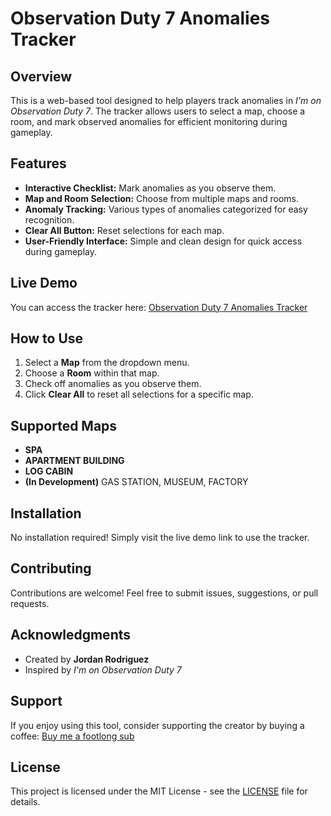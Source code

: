 # Observation Duty 7 Anomalies Tracker

## Overview
This is a web-based tool designed to help players track anomalies in *I'm on Observation Duty 7*. The tracker allows users to select a map, choose a room, and mark observed anomalies for efficient monitoring during gameplay.

## Features
- **Interactive Checklist:** Mark anomalies as you observe them.
- **Map and Room Selection:** Choose from multiple maps and rooms.
- **Anomaly Tracking:** Various types of anomalies categorized for easy recognition.
- **Clear All Button:** Reset selections for each map.
- **User-Friendly Interface:** Simple and clean design for quick access during gameplay.

## Live Demo
You can access the tracker here: [Observation Duty 7 Anomalies Tracker](https://gm-linux.github.io/ObservationDutyChecklist/)

## How to Use
1. Select a **Map** from the dropdown menu.
2. Choose a **Room** within that map.
3. Check off anomalies as you observe them.
4. Click **Clear All** to reset all selections for a specific map.

## Supported Maps
- **SPA**
- **APARTMENT BUILDING**
- **LOG CABIN**
- **(In Development)** GAS STATION, MUSEUM, FACTORY

## Installation
No installation required! Simply visit the live demo link to use the tracker.

## Contributing
Contributions are welcome! Feel free to submit issues, suggestions, or pull requests.

## Acknowledgments
- Created by **Jordan Rodriguez**
- Inspired by *I'm on Observation Duty 7*

## Support
If you enjoy using this tool, consider supporting the creator by buying a coffee:
[Buy me a footlong sub](https://www.buymeacoffee.com/jrodriguez)

## License
This project is licensed under the MIT License - see the [LICENSE](LICENSE) file for details.

